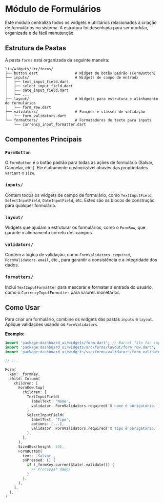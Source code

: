 # Módulo de Formulários

Este módulo centraliza todos os widgets e utilitários relacionados à criação de formulários no sistema. A estrutura foi desenhada para ser modular, organizada e de fácil manutenção.

## Estrutura de Pastas

A pasta `forms` está organizada da seguinte maneira:

```
lib/widgets/src/forms/
├── button.dart                 # Widget de botão padrão (FormButton)
├── inputs/                     # Widgets de campo de entrada
│   ├── text_input_field.dart
│   ├── select_input_field.dart
│   ├── date_input_field.dart
│   └── ...
├── layout/                     # Widgets para estrutura e alinhamento de formulários
│   └── form_row.dart
├── validators/                 # Funções e classes de validação
│   └── form_validators.dart
└── formatters/                 # Formatadores de texto para inputs
    └── currency_input_formatter.dart
```

## Componentes Principais

### `FormButton`
O `FormButton` é o botão padrão para todas as ações de formulário (Salvar, Cancelar, etc.). Ele é altamente customizável através das propriedades `variant` e `size`.

### `inputs/`
Contém todos os widgets de campo de formulário, como `TextInputField`, `SelectInputField`, `DateInputField`, etc. Estes são os blocos de construção para qualquer formulário.

### `layout/`
Widgets que ajudam a estruturar os formulários, como o `FormRow`, que garante o alinhamento correto dos campos.

### `validators/`
Contém a lógica de validação, como `FormValidators.required`, `FormValidators.email`, etc., para garantir a consistência e a integridade dos dados.

### `formatters/`
Inclui `TextInputFormatter` para mascarar e formatar a entrada do usuário, como o `CurrencyInputFormatter` para valores monetários.

## Como Usar

Para criar um formulário, combine os widgets das pastas `inputs` e `layout`. Aplique validações usando os `FormValidators`.

**Exemplo:**
```dart
import 'package:dashboard_ui/widgets/form.dart'; // Barrel file for inputs
import 'package:dashboard_ui/widgets/src/forms/layout/form_row.dart';
import 'package:dashboard_ui/widgets/src/forms/validators/form_validators.dart';

// ...

Form(
  key: _formKey,
  child: Column(
    children: [
      FormRow.top(
        children: [
          TextInputField(
            labelText: 'Nome',
            validator: FormValidators.required('O nome é obrigatório.'),
          ),
          SelectInputField(
            labelText: 'Tipo',
            options: [...],
            validator: FormValidators.required('O tipo é obrigatório.'),
          ),
        ],
      ),
      SizedBox(height: 24),
      FormButton(
        text: 'Salvar',
        onPressed: () {
          if (_formKey.currentState!.validate()) {
            // Processar dados
          }
        },
      ),
    ],
  ),
)
```